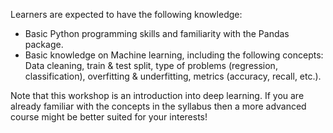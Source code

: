 Learners are expected to have the following knowledge:
- Basic Python programming skills and familiarity with the Pandas package.
- Basic knowledge on Machine learning, including the following concepts: Data cleaning, train & test split, type of problems (regression, classification), overfitting & underfitting, metrics (accuracy, recall, etc.).

Note that this workshop is an introduction into deep learning. 
If you are already familiar with the concepts in the syllabus 
then a more advanced course might be better suited for your interests!
